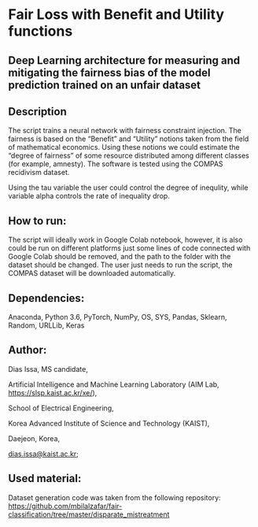#  Fair Loss with Benefit and Utility functions

## Deep Learning architecture for measuring and mitigating the fairness bias of the model prediction trained on an unfair dataset

## Description
The script trains a neural network with fairness constraint injection. The fairness is based on the “Benefit” and “Utility” notions taken from the field of mathematical economics. Using these notions we could estimate the “degree of fairness” of some resource distributed among different classes (for example, amnesty). The software is tested using the COMPAS recidivism dataset.

Using the tau variable the user could control the degree of inequlity, while variable alpha controls the rate of inequality drop.

## How to run:
The script will ideally work in Google Colab notebook, however, it is also could be run on different platforms just some lines of code connected with Google Colab should be removed, and the path to the folder with the dataset should be changed. The user just needs to run the script, the COMPAS dataset will be downloaded automatically.

## Dependencies:
Anaconda, Python 3.6, PyTorch, NumPy, OS, SYS, Pandas, Sklearn, Random, URLLib, Keras

## Author:
  Dias Issa, MS candidate,
  
  Artificial Intelligence and Machine Learning Laboratory (AIM Lab, https://slsp.kaist.ac.kr/xe/), 
  
  School of Electrical Engineering,
  
  Korea Advanced Institute of Science and Technology (KAIST),
  
  Daejeon, Korea,
  
  dias.issa@kaist.ac.kr;

## Used material:
Dataset generation code was taken from the following repository: 
https://github.com/mbilalzafar/fair-classification/tree/master/disparate_mistreatment

  

